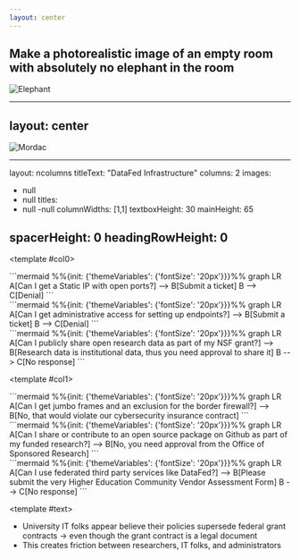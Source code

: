 ```yaml
---
layout: center
---
```

<div class="flex flex-col items-center justify-center">
  <h2 class="text-2xl mb-4">Make a photorealistic image of an empty room with absolutely no elephant in the room</h2>
  <img v-click="1" src="/elephant.png" class="h-[400px] object-contain" alt="Elephant" />
</div>

---
layout: center
---
<div class="flex flex-col items-center justify-center">
  <img src="/mordac.jpg" class="h-[400px] object-contain" alt="Mordac" />
</div>

---
layout: ncolumns
titleText: "DataFed Infrastructure"
columns: 2
images:
  - null
  - null
titles:
  - null
  -null
columnWidths: [1,1]
textboxHeight: 30
mainHeight: 65
<!-- showBorders: true -->
spacerHeight: 0
headingRowHeight: 0
---

<template #col0>
<div v-click="0" class="grid grid-rows-3 gap-4">
  <div class="flex flex-col items-center justify-center">
```mermaid
%%{init: {'themeVariables': {'fontSize': '20px'}}}%%
graph LR
    A[Can I get a Static IP with open ports?] --> B[Submit a ticket]
    B --> C[Denial]
```
  </div>

  <div v-click="1" class="flex flex-col items-center justify-center">
```mermaid
%%{init: {'themeVariables': {'fontSize': '20px'}}}%%
graph LR
    A[Can I get administrative access for setting up endpoints?] --> B[Submit a ticket]
    B --> C[Denial]
```
  </div>

  <div v-click="2" class="flex flex-col items-center justify-center">
```mermaid
%%{init: {'themeVariables': {'fontSize': '20px'}}}%%
graph LR
    A[Can I publicly share open research data as part of my NSF grant?] --> B[Research data is institutional data, thus you need approval to share it]
    B --> C[No response]
```
  </div>
</div>
</template>

<template #col1>
<div class="grid grid-rows-3 gap-4">
<div v-click="3"  class="flex flex-col items-center justify-center">
```mermaid
%%{init: {'themeVariables': {'fontSize': '20px'}}}%%
graph LR
  A[Can I get jumbo frames and an exclusion for the border firewall?] --> B[No, that would violate our cybersecurity insurance contract]
```
</div>

<div v-click="4"  class="flex flex-col items-center justify-center">
```mermaid
%%{init: {'themeVariables': {'fontSize': '20px'}}}%%
graph LR
  A[Can I share or contribute to an open source package on Github as part of my funded research?] --> B[No, you need approval from the Office of Sponsored Research]
```
</div>

<div v-click="5"  class="flex flex-col items-center justify-center">
```mermaid
%%{init: {'themeVariables': {'fontSize': '20px'}}}%%
graph LR
  A[Can I use federated third party services like DataFed?] --> B[Please submit the very Higher Education Community Vendor Assessment Form]
  B --> C[No response]
```
</div>
</div>
</template>

<template #text>
<div class="text-left">
  <ul class="list-disc pl-4">
    <li v-click="6">University IT folks appear believe their policies supersede federal grant contracts <span v-click="7"> -> even though the grant contract is a legal document</span></li>
    <li v-click="8">This creates friction between researchers, IT folks, and administrators</li>
  </ul>
</div>
</template>
